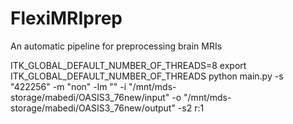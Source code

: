 # FlexiMRIprep
An automatic pipeline for preprocessing brain MRIs


ITK_GLOBAL_DEFAULT_NUMBER_OF_THREADS=8
export ITK_GLOBAL_DEFAULT_NUMBER_OF_THREADS
python main.py -s "422256" -m "non" -lm "" -i "/mnt/mds-storage/mabedi/OASIS3_76new/input" -o "/mnt/mds-storage/mabedi/OASIS3_76new/output" -s2 r:1
